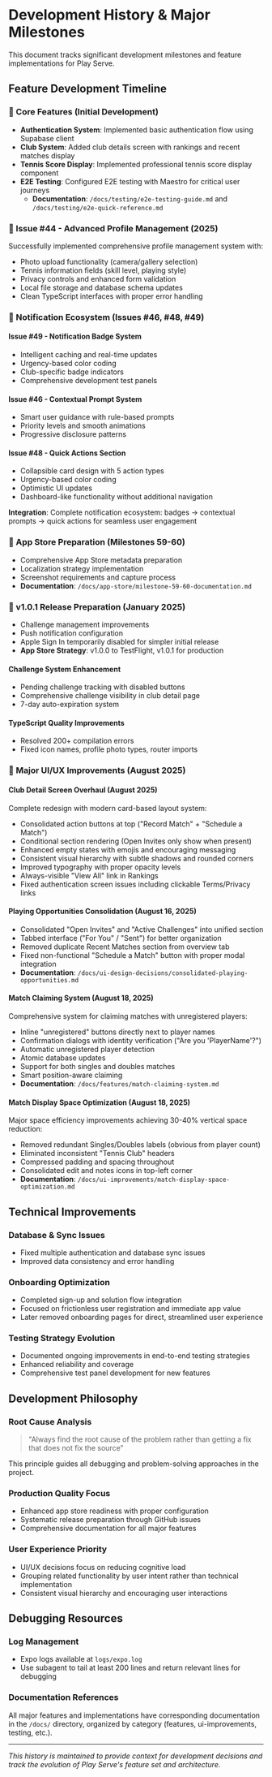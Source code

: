 # Development History & Major Milestones

This document tracks significant development milestones and feature implementations for Play Serve.

## Feature Development Timeline

### **🎯 Core Features (Initial Development)**
- **Authentication System**: Implemented basic authentication flow using Supabase client
- **Club System**: Added club details screen with rankings and recent matches display
- **Tennis Score Display**: Implemented professional tennis score display component
- **E2E Testing**: Configured E2E testing with Maestro for critical user journeys
  - **Documentation**: `/docs/testing/e2e-testing-guide.md` and `/docs/testing/e2e-quick-reference.md`

### **🔧 Issue #44 - Advanced Profile Management (2025)**
Successfully implemented comprehensive profile management system with:
- Photo upload functionality (camera/gallery selection)
- Tennis information fields (skill level, playing style)  
- Privacy controls and enhanced form validation
- Local file storage and database schema updates
- Clean TypeScript interfaces with proper error handling

### **🔔 Notification Ecosystem (Issues #46, #48, #49)**

#### **Issue #49 - Notification Badge System**
- Intelligent caching and real-time updates
- Urgency-based color coding
- Club-specific badge indicators
- Comprehensive development test panels

#### **Issue #46 - Contextual Prompt System** 
- Smart user guidance with rule-based prompts
- Priority levels and smooth animations
- Progressive disclosure patterns

#### **Issue #48 - Quick Actions Section**
- Collapsible card design with 5 action types
- Urgency-based color coding
- Optimistic UI updates
- Dashboard-like functionality without additional navigation

**Integration**: Complete notification ecosystem: badges → contextual prompts → quick actions for seamless user engagement

### **📱 App Store Preparation (Milestones 59-60)**
- Comprehensive App Store metadata preparation
- Localization strategy implementation
- Screenshot requirements and capture process
- **Documentation**: `/docs/app-store/milestone-59-60-documentation.md`

### **🚀 v1.0.1 Release Preparation (January 2025)**
- Challenge management improvements
- Push notification configuration
- Apple Sign In temporarily disabled for simpler initial release
- **App Store Strategy**: v1.0.0 to TestFlight, v1.0.1 for production

#### **Challenge System Enhancement**
- Pending challenge tracking with disabled buttons
- Comprehensive challenge visibility in club detail page  
- 7-day auto-expiration system

#### **TypeScript Quality Improvements**
- Resolved 200+ compilation errors
- Fixed icon names, profile photo types, router imports

### **🎨 Major UI/UX Improvements (August 2025)**

#### **Club Detail Screen Overhaul (August 2025)**
Complete redesign with modern card-based layout system:
- Consolidated action buttons at top ("Record Match" + "Schedule a Match")
- Conditional section rendering (Open Invites only show when present)
- Enhanced empty states with emojis and encouraging messaging
- Consistent visual hierarchy with subtle shadows and rounded corners
- Improved typography with proper opacity levels
- Always-visible "View All" link in Rankings
- Fixed authentication screen issues including clickable Terms/Privacy links

#### **Playing Opportunities Consolidation (August 16, 2025)**
- Consolidated "Open Invites" and "Active Challenges" into unified section
- Tabbed interface ("For You" / "Sent") for better organization
- Removed duplicate Recent Matches section from overview tab
- Fixed non-functional "Schedule a Match" button with proper modal integration
- **Documentation**: `/docs/ui-design-decisions/consolidated-playing-opportunities.md`

#### **Match Claiming System (August 18, 2025)**
Comprehensive system for claiming matches with unregistered players:
- Inline "unregistered" buttons directly next to player names
- Confirmation dialogs with identity verification ("Are you 'PlayerName'?")
- Automatic unregistered player detection
- Atomic database updates
- Support for both singles and doubles matches
- Smart position-aware claiming
- **Documentation**: `/docs/features/match-claiming-system.md`

#### **Match Display Space Optimization (August 18, 2025)**
Major space efficiency improvements achieving 30-40% vertical space reduction:
- Removed redundant Singles/Doubles labels (obvious from player count)
- Eliminated inconsistent "Tennis Club" headers
- Compressed padding and spacing throughout
- Consolidated edit and notes icons in top-left corner
- **Documentation**: `/docs/ui-improvements/match-display-space-optimization.md`

## Technical Improvements

### **Database & Sync Issues**
- Fixed multiple authentication and database sync issues
- Improved data consistency and error handling

### **Onboarding Optimization**
- Completed sign-up and solution flow integration
- Focused on frictionless user registration and immediate app value
- Later removed onboarding pages for direct, streamlined user experience

### **Testing Strategy Evolution**
- Documented ongoing improvements in end-to-end testing strategies
- Enhanced reliability and coverage
- Comprehensive test panel development for new features

## Development Philosophy

### **Root Cause Analysis**
> "Always find the root cause of the problem rather than getting a fix that does not fix the source"

This principle guides all debugging and problem-solving approaches in the project.

### **Production Quality Focus**
- Enhanced app store readiness with proper configuration
- Systematic release preparation through GitHub issues
- Comprehensive documentation for all major features

### **User Experience Priority**
- UI/UX decisions focus on reducing cognitive load
- Grouping related functionality by user intent rather than technical implementation
- Consistent visual hierarchy and encouraging user interactions

## Debugging Resources

### **Log Management**
- Expo logs available at `logs/expo.log`
- Use subagent to tail at least 200 lines and return relevant lines for debugging

### **Documentation References**
All major features and implementations have corresponding documentation in the `/docs/` directory, organized by category (features, ui-improvements, testing, etc.).

---

*This history is maintained to provide context for development decisions and track the evolution of Play Serve's feature set and architecture.*
